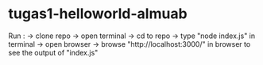 # tugas1-helloworld-almuab

Run :	-> clone repo 
	-> open terminal 
	-> cd to repo
	-> type "node index.js" in terminal
	-> open browser
	-> browse "http://localhost:3000/" in browser to see the output of "index.js"  
